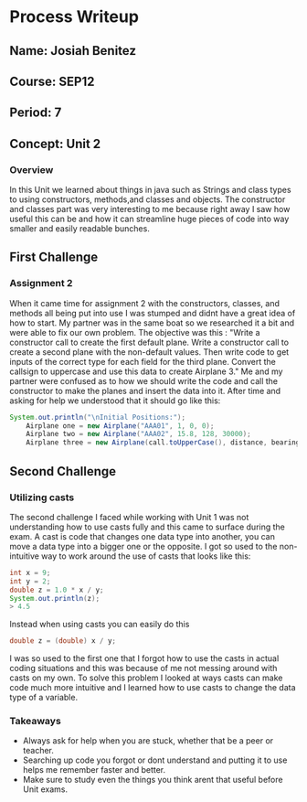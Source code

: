# Process Writeup

## Name: Josiah Benitez
## Course: SEP12
## Period: 7
## Concept: Unit 2

### Overview

In this Unit we learned about things in java such as Strings and class types to using constructors, methods,and classes and objects. The constructor and classes part was very interesting to me because right away I saw how useful this can be and how it can streamline huge pieces of code into way smaller and easily readable bunches.
## First Challenge
### Assignment 2

  When it came time for assignment 2 with the constructors, classes, and methods all being put into use I was stumped and didnt have a great idea of how to start. My partner was in the same boat so we researched it a bit and were able to fix our own problem. The objective was this : "Write a constructor call to create the first default plane. Write a constructor call to create a second plane with the non-default values. Then write code to get inputs of the correct type for each field for the third plane. Convert the callsign to uppercase and use this data to create Airplane 3." Me and my partner were confused as to how we should write the code and call the constructor to make the planes and insert the data into it. After time and asking for help we understood that it should go like this: 
```java
System.out.println("\nInitial Positions:");
    Airplane one = new Airplane("AAA01", 1, 0, 0);
    Airplane two = new Airplane("AAA02", 15.8, 128, 30000);
    Airplane three = new Airplane(call.toUpperCase(), distance, bearing, altitude);
```

## Second Challenge
### Utilizing casts

The second challenge I faced while working with Unit 1 was not understanding how to use casts fully and this came to surface during the exam. A cast is code that changes one data type into another, you can move a data type into a bigger one or the opposite. I got so used to the non- intuitive way to work around the use of casts that looks like this:

```java 
int x = 9;
int y = 2;
double z = 1.0 * x / y;
System.out.println(z);
> 4.5
```
Instead when using casts you can easily do this 
```java
double z = (double) x / y;
```
I was so used to the first one that I forgot how to use the casts in actual coding situations and this was because of me not messing around with casts on my own. To solve this problem I looked at ways casts can make code much more intuitive and I learned how to use casts to change the data type of a variable. 

### Takeaways

* Always ask for help when you are stuck, whether that be a peer or teacher.
* Searching up code you forgot or dont understand and putting it to use helps me remember faster and better.
* Make sure to study even the things you think arent that useful before Unit exams.

